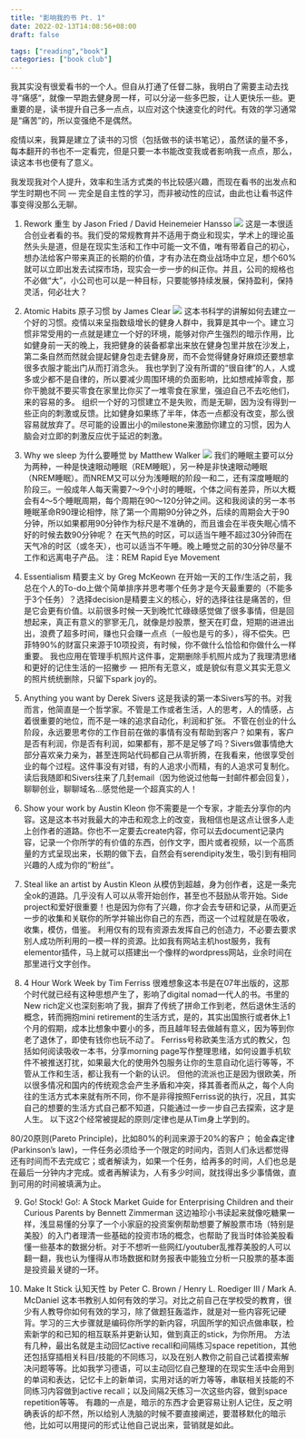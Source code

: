 ```yaml
---
title: "影响我的书 Pt. 1"
date: 2022-02-13T14:08:56+08:00
draft: false

tags: ["reading","book"]
categories: ["book club"]
---
```



我其实没有很爱看书的一个人。但自从打通了任督二脉，我明白了需要主动去找寻“痛感“，就像一早跑去健身房一样，可以分泌一些多巴胺，让人更快乐一些。更重要的是，读书提升自己多一点点，以应对这个快速变化的时代。有效的学习通常是“痛苦”的，所以变强绝不是偶然。

疫情以来，我算是建立了读书的习惯（包括做书的读书笔记），虽然读的量不多，每本翻开的书也不一定看完，但是只要一本书能改变我或者影响我一点点，那么，读这本书也便有了意义。

我发现我对个人提升，效率和生活方式类的书比较感兴趣，而现在看书的出发点和学生时期也不同 — 完全是自主性的学习，而非被动性的应试，由此也让看书这件事变得没那么无聊。


1. Rework 重生 by Jason Fried / David Heinemeier Hansso
![](/img/rework.jpg)
这是一本很适合创业者看的书。我们受的常规教育并不适用于商业和现实，学术上的理论虽然头头是道，但是在现实生活和工作中可能一文不值，唯有带着自己的初心，想办法给客户带来真正的长期的价值，才有办法在商业战场中立足，想个60%就可以立即出发去试探市场，现实会一步一步的纠正你。并且，公司的规格也不必做“大”，小公司也可以是一种目标，只要能够持续发展，保持盈利，保持灵活，何必壮大？

2. Atomic Habits 原子习惯 by James Clear
![](/img/atomichabits.jpg)
这本书科学的讲解如何去建立一个好的习惯。疫情以来呈指数级增长的健身人群中，我算是其中一个。建立习惯非常受用的一点就是建立一个好的环境，能够对你产生强烈的暗示作用，比如健身前一天的晚上，我把健身的装备都拿出来放在健身包里并放在沙发上，第二条自然而然就会提起健身包走去健身房，而不会觉得健身好麻烦还要想拿很多衣服才能出门从而打消念头。
我也学到了没有所谓的“很自律”的人，人或多或少都不是自律的，所以要减少周围环境的负面影响，比如想戒掉零食，那你干脆就不要买零食在家里比你买了一堆零食在家里，强迫自己不去吃他们，来的容易的多。
组织一个好的习惯建立不是失败，而是无聊，因为没有得到一些正向的刺激或反馈。比如健身如果练了半年，体态一点都没有改变，那么很容易就放弃了。尽可能的设置出小的milestone来激励你建立的习惯，因为人脑会对立即的刺激反应优于延迟的刺激。

3. Why we sleep 为什么要睡觉 by Matthew Walker
![](/img/whywesleep.jpg)
我们的睡眠主要可以分为两种，一种是快速眼动睡眠（REM睡眠），另一种是非快速眼动睡眠（NREM睡眠）。而NREM又可以分为浅睡眠的阶段一和二，还有深度睡眠的阶段三。一般成年人每天需要7～9个小时的睡眠，个体之间有差异，所以大概会有4～5个睡眠周期，每个周期在90～120分钟之间。这和我阅读的另一本书睡眠革命R90理论相悖，除了第一个周期90分钟之外，后续的周期会大于90分钟，所以如果都用90分钟作为标尺是不准确的，而且谁会在半夜失眠心情不好的时候去数90分钟呢？
在天气热的时区，可以适当午睡不超过30分钟而在天气冷的时区（或冬天），也可以适当不午睡。晚上睡觉之前的30分钟尽量不工作和远离电子产品。
注：REM Rapid Eye Movement

4. Essentialism 精要主义 by Greg McKeown
在开始一天的工作/生活之前，我总在个人的To-do上做个简单排序并思考哪个任务才是今天最重要的（不能多于3个任务）？选择decision是精要主义的核心，好的选择往往是痛苦的，但是它会更有价值。以前很多时候一天到晚忙忙碌碌感觉做了很多事情，但是回想起来，真正有意义的寥寥无几，就像是炒股票，整天在盯盘，短期的进进出出，浪费了超多时间，赚也只会赚一点点（一般也是亏的多），得不偿失。巴菲特90%的财富只来源于10项投资，有时候，你不做什么恰恰和你做什么一样重要。
我也应用在管理手机照片这件事，定期删除手机照片成为了我理清思绪和更好的记住生活的一招撇步 — 把所有无意义，或是貌似有意义其实无意义的照片统统删除，只留下spark joy的。


5. Anything you want by Derek Sivers
这是我读的第一本Sivers写的书。对我而言，他简直是一个哲学家。不管是工作或者生活，人的思考，人的情感，占着很重要的地位，而不是一味的追求自动化，利润和扩张。
不管在创业的什么阶段，永远要思考你的工作目前在做的事情有没有帮助到客户？如果有，客户是否有利润，你是否有利润，如果都有，那不是足够了吗？Sivers做事情绝大部分喜欢亲力亲为，甚至连网站代码都自己从零折腾，在我看来，他很享受创业的每个过程。这件事没有对错，有的人追求小而精，有的人追求可复制化。
读后我随即和Sivers往来了几封email（因为他说过他每一封邮件都会回复），聊聊创业，聊聊域名…感觉他是一个超真实的人！


6. Show your work by Austin Kleon
你不需要是一个专家，才能去分享你的内容。这是这本书对我最大的冲击和观念上的改变，我相信也是这点让很多人走上创作者的道路。你也不一定要去create内容，你可以去document记录内容，记录一个你所学的有价值的东西，创作文字，图片或者视频，以一个高质量的方式呈现出来，长期的做下去，自然会有serendipity发生，吸引到有相同兴趣的人成为你的“粉丝”。


7. Steal like an artist by Austin Kleon
从模仿到超越，身为创作者，这是一条完全ok的道路。几乎没有人可以从零开始创作，甚至也不鼓励从零开始。Side project和爱好很重要！也是因为你有了兴趣，你才会去专研和记录，从而更近一步的收集和关联你的所学并输出你自己的东西，而这一个过程就是在吸收，收集，模仿，借鉴。
利用仅有的现有资源去发挥自己的创造力，不必要去要求别人成功所利用的一模一样的资源。比如我有网站主机host服务，我有elementor插件，马上就可以搭建出一个像样的wordpress网站，业余时间在那里进行文字创作。


8. 4 Hour Work Week by Tim Ferriss
很难想象这本书是在07年出版的，这那个时代就已经有这种思想产生了，影响了digital nomad一代人的书。书里的New rich定义也深刻影响了我，摒弃了传统了拼命工作到老，然后退休生活的概念，转而拥抱mini retirement的生活方式，是的，其实出国旅行或者休上1个月的假期，成本比想象中要小的多，而且越年轻去做越有意义，因为等到你老了退休了，即使有钱你也玩不动了。
Ferriss号称欧美生活方式的教父，包括如何阅读吸收一本书，分享morning page写作整理思绪，如何设置手机软件不被推送打扰，如果最大化的使用外包服务让你的生意自动化运行等等，不管从工作和生活，都让我有一个新的认识。
但他的流派也正是因为很欧美，所以很多情况和国内的传统观念会产生矛盾和冲突，择其善者而从之，每个人向往的生活方式本来就有所不同，你不是非得按照Ferriss说的执行，况且，其实自己的想要的生活方式自己都不知道，只能通过一步一步自己去探索，这才是人生。
以下这2个经常被提起的原则/定律也是从Tim身上学到的。

80/20原则(Pareto Principle)，比如80%的利润来源于20%的客户；
帕金森定律(Parkinson’s law)，一件任务必须给予一个限定的时间内，否则人们永远都觉得还有时间而不去完成它；或者解读为，如果一个任务，给再多的时间，人们也总是在最后一分钟内才完成。或者再解读为，人有多少时间，就找得出多少事情做，直到可用的时间被填满为止。

9. Go! Stock! Go!: A Stock Market Guide for Enterprising Children and their Curious Parents by Bennett Zimmerman
这边袖珍小书读起来就像吃糖果一样，浅显易懂的分享了一个小家庭的投资案例帮助想要了解股票市场（特别是美股）的入门者理清一些基础的投资市场的概念，也帮助了我当时体验美股看懂一些基本的数据分析。对于不想听一些网红/youtuber乱推荐美股的人可以翻一翻，我也认为懂得从市场数据和财务报表中能独立分析一只股票的基本面是投资最关键的一环。


10. Make It Stick 认知天性 by Peter C. Brown / Henry L. Roediger III / Mark A. McDaniel
这本书教别人如何有效的学习。对比之前自己在学校受的教育，很少有人教导你如何有效的学习，除了做题狂轰滥炸，就是对一些内容死记硬背。学习的三大步骤就是编码你所学的新内容，巩固所学的知识点做串联，检索新学的和已知的相互联系并更新认知，做到真正的stick，为你所用。
方法有几种，最出名就是主动回忆active recall和间隔练习space repetition，其他还包括穿插相关科目/技能的不同练习，以及在别人教你之前自己试着摸索解决问题等等。比如我学习德语，可以主动回忆自己整理的在现实生活中会用到的单词和表达，记忆卡上的新单词，实用对话的听力等等，串联相关技能的不同练习内容做到active recall；以及间隔2天练习一次这些内容，做到space repetition等等。
有趣的一点是，暗示的东西才会更容易让别人记住，反之明确表诉的却不然，所以给别人洗脑的时候不要直接阐述，要潜移默化的暗示他，比如可以用提问的形式让他自己说出来，营销就是如此。
